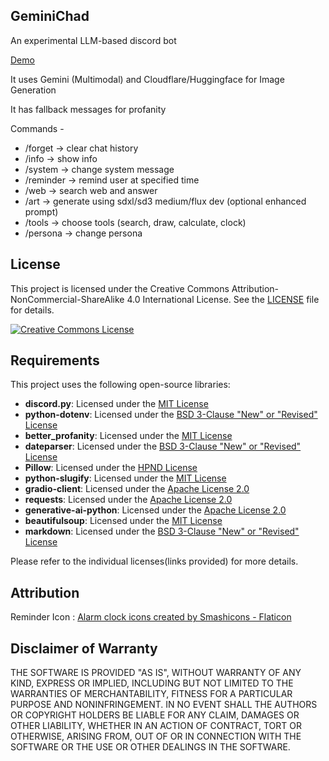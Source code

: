 ## GeminiChad
An experimental LLM-based discord bot

[Demo](https://www.youtube.com/watch?v=RdjJkljXPqU)

It uses Gemini (Multimodal) and Cloudflare/Huggingface for Image Generation

It has fallback messages for profanity

Commands -
- /forget -> clear chat history
- /info -> show info
- /system -> change system message
- /reminder -> remind user at specified time 
- /web -> search web and answer
- /art -> generate using sdxl/sd3 medium/flux dev (optional enhanced prompt)
- /tools -> choose tools (search, draw, calculate, clock)
- /persona -> change persona

## License

This project is licensed under the Creative Commons Attribution-NonCommercial-ShareAlike 4.0 International License. See the [LICENSE](LICENSE) file for details.

[![Creative Commons License](https://i.creativecommons.org/l/by-nc-sa/4.0/88x31.png)](http://creativecommons.org/licenses/by-nc-sa/4.0/)

## Requirements

This project uses the following open-source libraries:

- **discord.py**: Licensed under the [MIT License](https://github.com/Rapptz/discord.py/blob/master/LICENSE)
- **python-dotenv**: Licensed under the [BSD 3-Clause "New" or "Revised" License](https://github.com/theskumar/python-dotenv/blob/main/LICENSE)
- **better_profanity**: Licensed under the [MIT License](https://github.com/snguyenthanh/better_profanity/blob/master/LICENSE)
- **dateparser**: Licensed under the [BSD 3-Clause "New" or "Revised" License](https://github.com/scrapinghub/dateparser/blob/master/LICENSE)
- **Pillow**: Licensed under the [HPND License](https://github.com/python-pillow/Pillow/blob/main/LICENSE)
- **python-slugify**: Licensed under the [MIT License](https://github.com/un33k/python-slugify/blob/master/LICENSE)
- **gradio-client**: Licensed under the [Apache License 2.0](https://github.com/gradio-app/gradio/blob/main/LICENSE)
- **requests**: Licensed under the [Apache License 2.0](https://github.com/psf/requests/blob/main/LICENSE)
- **generative-ai-python**: Licensed under the [Apache License 2.0](https://github.com/google-gemini/generative-ai-python/blob/main/LICENSE)
- **beautifulsoup**: Licensed under the [MIT License](https://git.launchpad.net/beautifulsoup/tree/LICENSE?h=4.13)
- **markdown**: Licensed under the [BSD 3-Clause "New" or "Revised" License](https://github.com/Python-Markdown/markdown/blob/master/LICENSE.md)

Please refer to the individual licenses(links provided) for more details.

## Attribution

Reminder Icon : <a href="https://www.flaticon.com/free-icons/alarm-clock" title="alarm clock icons">Alarm clock icons created by Smashicons - Flaticon</a>

## Disclaimer of Warranty

THE SOFTWARE IS PROVIDED "AS IS", WITHOUT WARRANTY OF ANY KIND, EXPRESS OR IMPLIED, INCLUDING BUT NOT LIMITED TO THE WARRANTIES OF MERCHANTABILITY, FITNESS FOR A PARTICULAR PURPOSE AND NONINFRINGEMENT. IN NO EVENT SHALL THE AUTHORS OR COPYRIGHT HOLDERS BE LIABLE FOR ANY CLAIM, DAMAGES OR OTHER LIABILITY, WHETHER IN AN ACTION OF CONTRACT, TORT OR OTHERWISE, ARISING FROM, OUT OF OR IN CONNECTION WITH THE SOFTWARE OR THE USE OR OTHER DEALINGS IN THE SOFTWARE.

